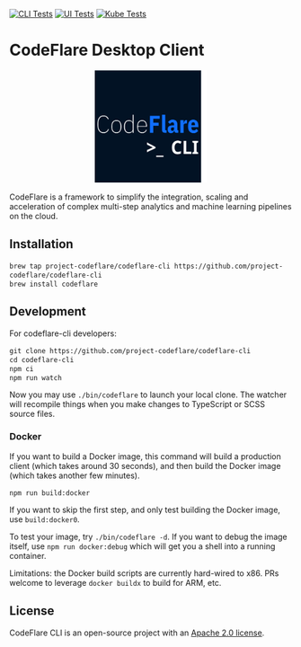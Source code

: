 [![CLI Tests](https://github.com/project-codeflare/codeflare-cli/actions/workflows/cli.yml/badge.svg)](https://github.com/project-codeflare/codeflare-cli/actions/workflows/cli.yml)
[![UI Tests](https://github.com/project-codeflare/codeflare-cli/actions/workflows/ui.yml/badge.svg)](https://github.com/project-codeflare/codeflare-cli/actions/workflows/ui.yml)
[![Kube Tests](https://github.com/project-codeflare/codeflare-cli/actions/workflows/kind.yml/badge.svg)](https://github.com/project-codeflare/codeflare-cli/actions/workflows/kind.yml)

# CodeFlare Desktop Client

<p align="center">
<img src="./images/codeflare_cli.svg" width="200" height="200">
</p>

CodeFlare is a framework to simplify the integration, scaling and
acceleration of complex multi-step analytics and machine learning
pipelines on the cloud.

## Installation

```shell
brew tap project-codeflare/codeflare-cli https://github.com/project-codeflare/codeflare-cli
brew install codeflare
```

## Development

For codeflare-cli developers:

```shell
git clone https://github.com/project-codeflare/codeflare-cli
cd codeflare-cli
npm ci
npm run watch
```

Now you may use `./bin/codeflare` to launch your local clone. The
watcher will recompile things when you make changes to TypeScript or
SCSS source files.

### Docker

If you want to build a Docker image, this command will build a
production client (which takes around 30 seconds), and then build the
Docker image (which takes another few minutes).

```shell
npm run build:docker
```

If you want to skip the first step, and only test building the Docker
image, use `build:docker0`.

To test your image, try `./bin/codeflare -d`. If you want to debug the
image itself, use `npm run docker:debug` which will get you a shell
into a running container.

Limitations: the Docker build scripts are currently hard-wired to
x86. PRs welcome to leverage `docker buildx` to build for ARM, etc.

## License

CodeFlare CLI is an open-source project with an [Apache 2.0 license](LICENSE).
